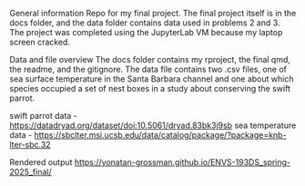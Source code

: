 General information
Repo for my final project. The final project itself is in the docs folder, and the data folder contains data used in problems 2 and 3. The project was completed using the JupyterLab VM because my laptop screen cracked.

Data and file overview
The docs folder contains my rproject, the final qmd, the readme, and the gitignore. The data file contains two .csv files, one of sea surface temperature in the Santa Barbara channel and one about which species occupied a set of nest boxes in a study about conserving the swift parrot.

swift parrot data - https://datadryad.org/dataset/doi:10.5061/dryad.83bk3j9sb
sea temperature data - https://sbclter.msi.ucsb.edu/data/catalog/package/?package=knb-lter-sbc.32

Rendered output
https://yonatan-grossman.github.io/ENVS-193DS_spring-2025_final/

